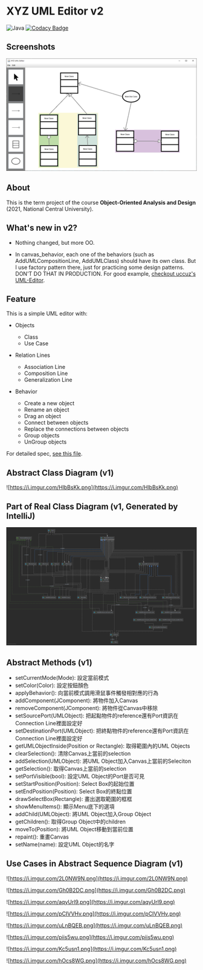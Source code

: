 # XYZ UML Editor v2

![Java](https://img.shields.io/badge/with-Java-red?logo=Java)
[![Codacy Badge](https://app.codacy.com/project/badge/Grade/50d53b59385f444eaeb5ddb5bffc9315)](https://www.codacy.com/gh/wst24365888/XYZ-UML-Editor/dashboard?utm_source=github.com&amp;utm_medium=referral&amp;utm_content=wst24365888/XYZ-UML-Editor&amp;utm_campaign=Badge_Grade)

## Screenshots

![screenshot-1.PNG](https://github.com/wst24365888/XYZ-UML-Editor/blob/master/resource/screenshots/screenshot-1.PNG)

## About

This is the term project of the course **Object-Oriented Analysis and Design** (2021, National Central University).

## What's new in v2?

- Nothing changed, but more OO.

- In canvas_behavior, each one of the behaviors (such as AddUMLCompositionLine, AddUMLClass) should have its own class. But I use factory pattern there, just for practicing some design patterns. DON'T DO THAT IN PRODUCTION. For good example, [checkout uccuz's UML-Editor](https://github.com/uccuz/UML-Editor/tree/master/src/modes).

## Feature

This is a simple UML editor with:

- Objects
  - Class
  - Use Case

- Relation Lines
  - Association Line
  - Composition Line
  - Generalization Line

- Behavior
  - Create a new object
  - Rename an object
  - Drag an object
  - Connect between objects
  - Replace the connections between objects
  - Group objects
  - UnGroup objects

For detailed spec, [see this file](https://github.com/wst24365888/XYZ-UML-Editor/blob/master/resource/spec/spec.pdf).

## Abstract Class Diagram (v1)

![https://i.imgur.com/HlbBsKk.png](https://i.imgur.com/HlbBsKk.png)

## Part of Real Class Diagram (v1, Generated by IntelliJ)

![uml_diagram.png](https://github.com/wst24365888/XYZ-UML-Editor/blob/master/resource/uml_diagram/uml_diagram.png)

## Abstract Methods (v1)

- setCurrentMode(Mode): 設定當前模式
- setColor(Color): 設定按鈕顏色
- applyBehavior(): 向當前模式調用滑鼠事件觸發相對應的行為
- addComponent(JComponent): 將物件加入Canvas
- removeComponent(JComponent): 將物件從Canvas中移除
- setSourcePort(UMLObject): 把起點物件的reference還有Port資訊在Connection Line裡面設定好
- setDestinationPort(UMLObject): 把終點物件的reference還有Port資訊在Connection Line裡面設定好
- getUMLObjectInside(Position or Rectangle): 取得範圍內的UML Objects
- clearSelection(): 清除Canvas上當前的selection
- addSelection(UMLObject): 將UML Object加入Canvas上當前的Seleciton
- getSelection(): 取得Canvas上當前的selection
- setPortVisible(bool): 設定UML Object的Port是否可見
- setStartPosition(Position): Select Box的起始位置
- setEndPosition(Position): Select Box的終點位置
- drawSelectBox(Rectangle): 畫出選取範圍的框框
- showMenuItems(): 顯示Menu底下的選項
- addChild(UMLObject): 將UML Object加入Group Object
- getChildren(): 取得Group Object中的children
- moveTo(Position): 將UML Object移動到當前位置
- repaint(): 重畫Canvas
- setName(name): 設定UML Object的名字

## Use Cases in Abstract Sequence Diagram (v1)

![https://i.imgur.com/2L0NW9N.png](https://i.imgur.com/2L0NW9N.png)

![https://i.imgur.com/Gh0B2DC.png](https://i.imgur.com/Gh0B2DC.png)

![https://i.imgur.com/aqyUrl9.png](https://i.imgur.com/aqyUrl9.png)

![https://i.imgur.com/pCIVVHv.png](https://i.imgur.com/pCIVVHv.png)

![https://i.imgur.com/uLnBQEB.png](https://i.imgur.com/uLnBQEB.png)

![https://i.imgur.com/piis5wu.png](https://i.imgur.com/piis5wu.png)

![https://i.imgur.com/Kc5usn1.png](https://i.imgur.com/Kc5usn1.png)

![https://i.imgur.com/hOcs8WG.png](https://i.imgur.com/hOcs8WG.png)
